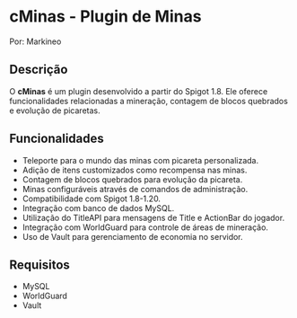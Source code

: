# cMinas - Plugin de Minas
Por: Markineo

## Descrição

O **cMinas** é um plugin desenvolvido a partir do Spigot 1.8. Ele oferece funcionalidades relacionadas a mineração, contagem de blocos quebrados e evolução de picaretas.

## Funcionalidades

- Teleporte para o mundo das minas com picareta personalizada.
- Adição de itens customizados como recompensa nas minas.
- Contagem de blocos quebrados para evolução da picareta.
- Minas configuráveis através de comandos de administração.
- Compatibilidade com Spigot 1.8-1.20.
- Integração com banco de dados MySQL.
- Utilização do TitleAPI para mensagens de Title e ActionBar do jogador.
- Integração com WorldGuard para controle de áreas de mineração.
- Uso de Vault para gerenciamento de economia no servidor.

## Requisitos
- MySQL
- WorldGuard
- Vault
